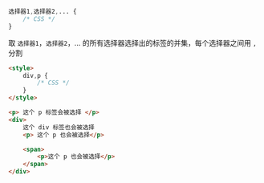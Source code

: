 ```CSS
选择器1,选择器2,... {
    /* CSS */
}
```

取 `选择器1`，`选择器2`，... 的所有选择器选择出的标签的并集，每个选择器之间用 `,` 分割

```HTML
<style>
    div,p {
        /* CSS */
    }
</style>

<p> 这个 p 标签会被选择 </p>
<div>
    这个 div 标签也会被选择
    <p> 这个 p 也会被选择</p>

    <span>
        <p>这个 p 也会被选择</p>
    </span>
</div>
```